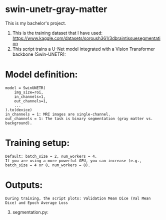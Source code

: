 # swin-unetr-gray-matter
This is my bachelor's project.
1. This is the training dataset that I have used: https://www.kaggle.com/datasets/soroush361/3dbraintissuesegmentation
2. This script trains a U-Net model integrated with a Vision Transformer backbone (Swin-UNETR): 
  # Model definition:
    model = SwinUNETR(
        img_size=roi,
        in_channels=1, 
        out_channels=1,
        ...
    ).to(device)
    in_channels = 1: MRI images are single-channel.
    out_channels = 1: The task is binary segmentation (gray matter vs. background).
    
  # Training setup:
    Default: batch_size = 2, num_workers = 4.
    If you are using a more powerful GPU, you can increase (e.g., batch_size = 4 or 8, num_workers = 8).
  
  # Outputs: 
    During training, the script plots: Validation Mean Dice (Val Mean Dice) and Epoch Average Loss
3. segmentation.py:
